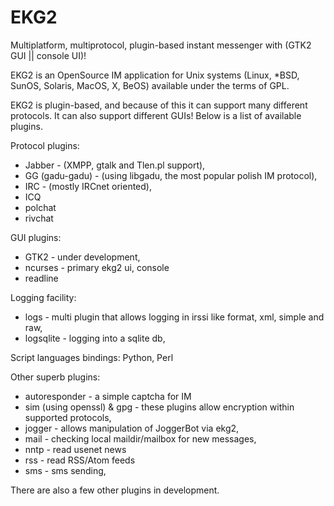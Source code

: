 EKG2
====

Multiplatform, multiprotocol, plugin-based instant messenger with (GTK2 GUI || console UI)!

EKG2 is an OpenSource IM application for Unix systems (Linux, *BSD, SunOS, Solaris, MacOS, X, BeOS) available under the terms of GPL.

EKG2 is plugin-based, and because of this it can support many different protocols. It can also support different GUIs! Below is a list of available plugins.

Protocol plugins:

* Jabber - (XMPP, gtalk and Tlen.pl support),
* GG (gadu-gadu) - (using libgadu, the most popular polish IM protocol),
* IRC - (mostly IRCnet oriented),
* ICQ
* polchat
* rivchat

GUI plugins:

* GTK2 - under development,
* ncurses - primary ekg2 ui, console
* readline

Logging facility:

* logs - multi plugin that allows logging in irssi like format, xml, simple and raw,
* logsqlite - logging into a sqlite db,

Script languages bindings: Python, Perl

Other superb plugins:

* autoresponder - a simple captcha for IM
* sim (using openssl) & gpg - these plugins allow encryption within supported protocols,
* jogger - allows manipulation of JoggerBot via ekg2,
* mail - checking local maildir/mailbox for new messages,
* nntp - read usenet news
* rss - read RSS/Atom feeds
* sms - sms sending,

There are also a few other plugins in development.
